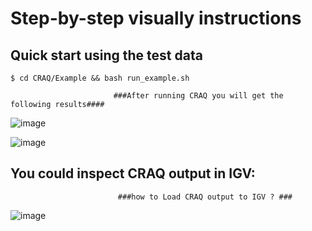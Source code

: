 # Step-by-step visually instructions  
## Quick start using the test data
```
$ cd CRAQ/Example && bash run_example.sh
```
                           ###After running CRAQ you will get the following results#### 
 ![image](https://github.com/JiaoLaboratory/CRAQ/assets/65637958/1e13e8dc-81e5-4fa7-8cc0-bb5a1722dcde)

![image](https://github.com/JiaoLaboratory/CRAQ/assets/65637958/c72f5d5d-6982-4bbd-9d42-d39d0115cf47)

## You could inspect CRAQ output in IGV: 
                            ###how to Load CRAQ output to IGV ? ###  

![image](https://github.com/JiaoLaboratory/CRAQ/assets/65637958/557051d0-afe1-4a1e-9422-8eb4407c1be6)


